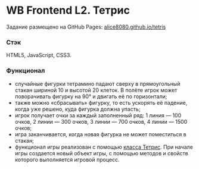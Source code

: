 # WB Frontend L2. Тетрис

Задание размещено на GitHub Pages: [alice8080.github.io/tetris](https://alice8080.github.io/tetris/)

### Стэк

HTML5, JavaScript, CSS3.

### Функционал

- случайные фигурки тетрамино падают сверху в прямоугольный стакан шириной 10 и высотой 20 клеток. В полёте игрок может поворачивать фигурку на 90° и двигать её по горизонтали;
- также можно «сбрасывать» фигурку, то есть ускорять её падение, когда уже решено, куда фигурка должна упасть;
- игрок получает очки за каждый заполненный ряд: 1 линия — 100 очков, 2 линии — 300 очков, 3 линии — 700 очков, 4 линии — 1500 очков;
- игра заканчивается, когда новая фигурка не может поместиться в стакан;
- функционал игры реализован с помощью [класса Тетрис](). При начале игры создается новый объект игры, с помощью методов и свойств которого выполняется игровой процесс.